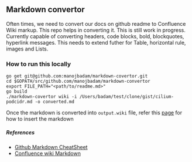 ## Markdown convertor

Often times, we need to convert our docs on github readme to Confluence Wiki markup. This repo helps in converting it. 
This is still work in progress. Currently capable of converting headers, code blocks, bold, blockquotes, hyperlink messages. This needs to extend futher for Table, horizontal rule, images and Lists.

### How to run this locally
```
go get git@github.com:manojbadam/markdown-covertor.git
cd $GOPATH/src/github.com/manojbadam/markdown-convertor
export FILE_PATH="<path/to/readme.md>"
go build
./markdown-covertor wiki -i /Users/badam/test/clone/gist/cilium-podcidr.md -o converted.md
```

Once the markdown is converted into `output.wiki` file,  refer this [page](https://confluence.atlassian.com/doc/confluence-wiki-markup-251003035.html#ConfluenceWikiMarkup-markdownCanIinsertmarkdown?) for how to insert the markdown 


##### References
* [Github Markdown CheatSheet](https://github.com/adam-p/markdown-here/wiki/Markdown-Cheatsheet)
* [Confluence wiki Markdown](https://confluence.atlassian.com/doc/confluence-wiki-markup-251003035.html)

